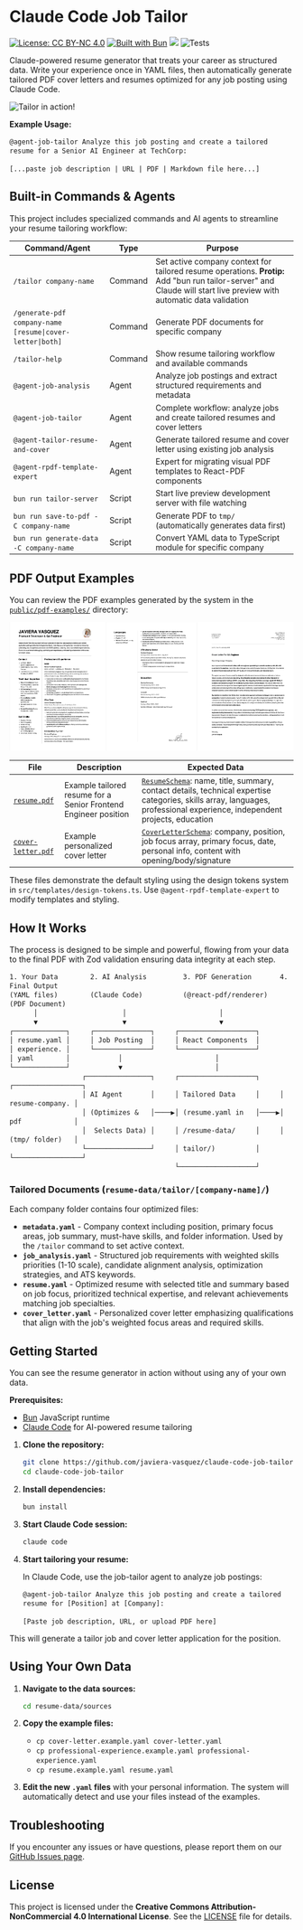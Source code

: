 # Claude Code Job Tailor

[![License: CC BY-NC 4.0](https://img.shields.io/badge/License-CC%20BY--NC%204.0-lightgrey.svg)](https://creativecommons.org/licenses/by-nc/4.0/)
[![Built with Bun](https://img.shields.io/badge/Built%20with-Bun-000000?logo=bun)](https://bun.sh/)
![](https://img.shields.io/badge/Node.js-18%2B-brightgreen?style=flat-square)
![Tests](https://github.com/javiera-vasquez/claude-code-job-tailor/actions/workflows/ci.yml/badge.svg?branch=main)

Claude-powered resume generator that treats your career as structured data. Write your experience once in YAML files, then automatically generate tailored PDF cover letters and resumes optimized for any job posting using Claude Code.

![Tailor in action!](https://s6.imgcdn.dev/Yitx9N.gif)

**Example Usage:**

```
@agent-job-tailor Analyze this job posting and create a tailored resume for a Senior AI Engineer at TechCorp:

[...paste job description | URL | PDF | Markdown file here...]
```

## Built-in Commands & Agents

This project includes specialized commands and AI agents to streamline your resume tailoring workflow:

| Command/Agent                                             | Type    | Purpose                                                                                                                                                              |
| --------------------------------------------------------- | ------- | -------------------------------------------------------------------------------------------------------------------------------------------------------------------- |
| `/tailor company-name`                                    | Command | Set active company context for tailored resume operations. **Protip:** Add "bun run tailor-server" and Claude will start live preview with automatic data validation |
| `/generate-pdf company-name [resume\|cover-letter\|both]` | Command | Generate PDF documents for specific company                                                                                                                          |
| `/tailor-help`                                            | Command | Show resume tailoring workflow and available commands                                                                                                                |
| `@agent-job-analysis`                                     | Agent   | Analyze job postings and extract structured requirements and metadata                                                                                                |
| `@agent-job-tailor`                                       | Agent   | Complete workflow: analyze jobs and create tailored resumes and cover letters                                                                                        |
| `@agent-tailor-resume-and-cover`                          | Agent   | Generate tailored resume and cover letter using existing job analysis                                                                                                |
| `@agent-rpdf-template-expert`                             | Agent   | Expert for migrating visual PDF templates to React-PDF components                                                                                                    |
| `bun run tailor-server`                                   | Script  | Start live preview development server with file watching                                                                                                             |
| `bun run save-to-pdf -C company-name`                     | Script  | Generate PDF to `tmp/` (automatically generates data first)                                                                                                          |
| `bun run generate-data -C company-name`                   | Script  | Convert YAML data to TypeScript module for specific company                                                                                                          |

## PDF Output Examples

You can review the PDF examples generated by the system in the [`public/pdf-examples/`](public/pdf-examples/) directory:

![Available templates](/public/images/templates.png)

| File                                                       | Description                                                     | Expected Data                                                                                                                                                                                |
| ---------------------------------------------------------- | --------------------------------------------------------------- | -------------------------------------------------------------------------------------------------------------------------------------------------------------------------------------------- |
| [`resume.pdf`](public/pdf-examples/resume.pdf)             | Example tailored resume for a Senior Frontend Engineer position | [`ResumeSchema`](src/types.ts#L43): name, title, summary, contact details, technical expertise categories, skills array, languages, professional experience, independent projects, education |
| [`cover-letter.pdf`](public/pdf-examples/cover-letter.pdf) | Example personalized cover letter                               | [`CoverLetterSchema`](src/types.ts#L59): company, position, job focus array, primary focus, date, personal info, content with opening/body/signature                                         |

These files demonstrate the default styling using the design tokens system in `src/templates/design-tokens.ts`. Use `@agent-rpdf-template-expert` to modify templates and styling.

## How It Works

The process is designed to be simple and powerful, flowing from your data to the final PDF with Zod validation ensuring data integrity at each step.

```
1. Your Data        2. AI Analysis         3. PDF Generation       4. Final Output
(YAML files)        (Claude Code)          (@react-pdf/renderer)   (PDF Document)
      │                     │                       │
      ▼                     ▼                       ▼
┌─────────────┐     ┌──────────────┐     ┌───────────────────┐
│ resume.yaml │     │ Job Posting  │     │ React Components  │
│ experience. │     └──────────────┘     └───────────────────┘
│ yaml        │            │                       │
└─────────────┘            ▼                       │
                  ┌────────────────┐     ┌───────────────────┐     ┌─────────────────┐
                  │ AI Agent       │     │ Tailored Data     │     │ resume-company. │
                  │ (Optimizes &   │────▶│ (resume.yaml in   │────▶│ pdf             │
                  │  Selects Data) │     │ /resume-data/     │     │ (tmp/ folder)   │
                  └────────────────┘     │ tailor/)          │     └─────────────────┘
                                         └───────────────────┘
```

### Tailored Documents (`resume-data/tailor/[company-name]/`)

Each company folder contains four optimized files:

- **`metadata.yaml`** - Company context including position, primary focus areas, job summary, must-have skills, and folder information. Used by the `/tailor` command to set active context.
- **`job_analysis.yaml`** - Structured job requirements with weighted skills priorities (1-10 scale), candidate alignment analysis, optimization strategies, and ATS keywords.
- **`resume.yaml`** - Optimized resume with selected title and summary based on job focus, prioritized technical expertise, and relevant achievements matching job specialties.
- **`cover_letter.yaml`** - Personalized cover letter emphasizing qualifications that align with the job's weighted focus areas and required skills.

## Getting Started

You can see the resume generator in action without using any of your own data.

**Prerequisites:**

- [Bun](https://bun.sh/) JavaScript runtime
- [Claude Code](https://claude.ai/code) for AI-powered resume tailoring

1.  **Clone the repository:**

    ```bash
    git clone https://github.com/javiera-vasquez/claude-code-job-tailor.git
    cd claude-code-job-tailor
    ```

2.  **Install dependencies:**

    ```bash
    bun install
    ```

3.  **Start Claude Code session:**

    ```bash
    claude code
    ```

4.  **Start tailoring your resume:**

    In Claude Code, use the job-tailor agent to analyze job postings:

    ```
    @agent-job-tailor Analyze this job posting and create a tailored resume for [Position] at [Company]:

    [Paste job description, URL, or upload PDF here]
    ```

This will generate a tailor job and cover letter application for the position.

## Using Your Own Data

1.  **Navigate to the data sources:**

    ```bash
    cd resume-data/sources
    ```

2.  **Copy the example files:**
    - `cp cover-letter.example.yaml cover-letter.yaml`
    - `cp professional-experience.example.yaml professional-experience.yaml`
    - `cp resume.example.yaml resume.yaml`

3.  **Edit the new `.yaml` files** with your personal information. The system will automatically detect and use your files instead of the examples.

## Troubleshooting

If you encounter any issues or have questions, please report them on our [GitHub Issues page](https://github.com/javiera-vasquez/cc-job-tailor/issues).

## License

This project is licensed under the **Creative Commons Attribution-NonCommercial 4.0 International License**. See the [LICENSE](LICENSE) file for details.
